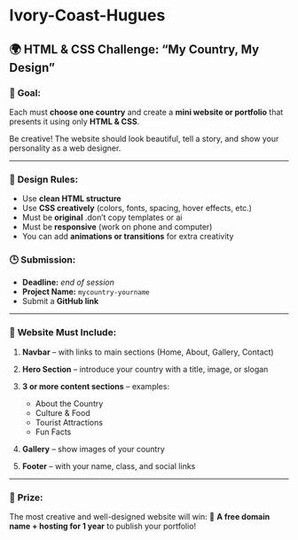 # Ivory-Coast-Hugues


## 🌍 **HTML & CSS Challenge: “My Country, My Design”**

### 🎯 **Goal:**

Each  must **choose one country** and create a **mini website or portfolio** that presents it using only **HTML & CSS**.

Be creative! The website should look beautiful, tell a story, and show your personality as a web designer.

---



### 🎨 **Design Rules:**

* Use **clean HTML structure**
* Use **CSS creatively** (colors, fonts, spacing, hover effects, etc.)
* Must be **original**  .don’t copy templates or ai
* Must be **responsive** (work on phone and computer)
* You can add **animations or transitions** for extra creativity

### 🕒 **Submission:**

* **Deadline:** *end of session*
* **Project Name:** `mycountry-yourname`
* Submit a  **GitHub link**
---
### 🧱 **Website Must Include:**

1. **Navbar** – with links to main sections (Home, About, Gallery, Contact)
2. **Hero Section** – introduce your country with a title, image, or slogan
3. **3 or more content sections** – examples:

   * About the Country
   * Culture & Food
   * Tourist Attractions
   * Fun Facts
4. **Gallery** – show images of your country
5. **Footer** – with your name, class, and social links


---
### 🏅 **Prize:**

The most creative and well-designed website will win:
🎁 **A free domain name + hosting for 1 year** to publish your portfolio!

